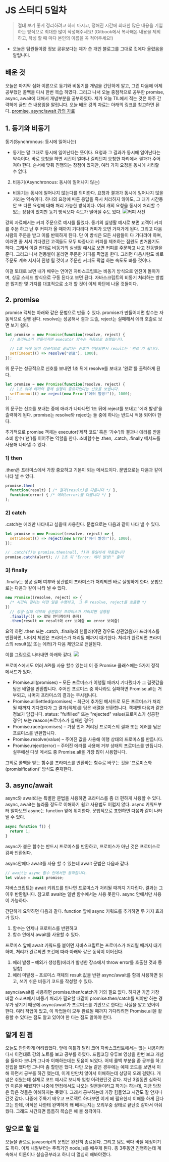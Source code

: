 # JS 스터디 5일차

> 절대 보기 좋게 정리하려고 하지 마시고, 
정해진 시간에 최대한 많은 내용을 기입하는 방식으로 최대한 많이 작성해주세요!
(Gitbook에서 복사해온 내용을 제외하고, 작성 할 때 마다 본인의 이름을 꼭 적어주세요!)
>
- 오늘은 팀원들이랑 정보 공유보다는 제가 쓴 개인 블로그를 그대로 깃에다 올렸음을 알립니다.

## 배운 것
오늘은 마지막 심화 이론으로 동기와 비동기를 개념을 간단하게 알고, 그런 다음에 어제 공부했던 콜백을 다시 한번 복습 하였다. 그리고 나서 오늘 중점적으로 공부한 promise, async, await에 대해서 개념부분을 공부하였다. 
제가 오늘 TIL에서 적는 것은 아주 간략하게 글만 쓴 내용임을 알립니다.
오늘 배운 강의 자료는 아래의 링크를 참고하면 된다.
[promise, async/await 강의 자료](https://smallzoodevs-organization.gitbook.io/javascript-study-part01-part05/day-05.)

## 1. 동기와 비동기
동기(Synchronous: 동시에 일어나는)
- 동기는 말 그대로 동시에 일어난다는 뜻이다. 요청과 그 결과가 동시에 일어난다는 약속이다.
바로 요청을 하면 시간이 얼마나 걸리던지 요청한 자리에서 결과가 주어져야 한다.
순서에 맞춰 진행되는 장점이 있지만,  여러 가지 요청을 동시에 처리할 수 없다.

2. 비동기(Asynchronous: 동시에 일어나지 않는)
- 비동기는 동시에 일어나지 않는다를 의미한다. 요청과 결과가 동시에 일어나지 않을 거라는 약속이다.
하나의 요청에 따른 응답을 즉시 처리하지 않아도, 그 대기 시간동안 또 다른 요청에 대해 처리 가능한 방식이다.
여러 개의 요청을 동시에 처리할 수 있는 장점이 있지만 동기 방식보다 속도가 떨어질 수도 있다.
![커피 사진](https://velog.velcdn.com/images/clue97/post/c90770e0-84ad-465a-829f-587b630bc34b/image.png)

강의 자료에서는 커피 주문으로 예시를 들었다. 동기의 실생활 예시로 보면 고객이 커피를 주문 하고 난 후 커피가 올 때까지 기다리다 커피가 오면 가져가게 된다. 그리고 다음사람의 주문을 받고 이를 반복하게 된다. 단 이 방식은 모든 사람들이 다 기다려야 하며, 이러면 줄 서서 기다렸던 고객들도 모두 짜증나고 커피를 제조하는 점원도 번거롭기도 하다. 
그래서 이걸 반대로 비동기의 실생활 예시로 보면 커피를 주문하고 나고 전동벨을 준다. 그리고 나서 전동벨이 울리면 주문한 커피를 픽업을 한다. 그러면 다음사람도 바로 주문도 계속 서서히 진행 될 것이고 주문한 커피도 픽업 하는 속도도 빠를 것이다. 

이걸 토대로 보면 내가 배우는 언어인 자바스크립트는 비동기 방식으로 엔진이 돌아가며, 싱글 스레드 방식으로 구동 된다고 보면 된다. 자바스크립트의 비동기 처리하는 방법은 많지만 몇 가지를 대표적으로 소개 할 것이 이제 하단에 나올 것들이다.

## 2. promise
promise 객체는 아래와 같은 문법으로 만들 수 있다. promise가 만들어지면 함수는 자동적으로 실행 된다. resolve는 성공해서 결과 도출, reject는 실패해서 에러 호출로 보면 보기 쉽다.
```javascript
let promise = new Promise(function(resolve, reject) {
  // 프라미스가 만들어지면 executor 함수는 자동으로 실행됩니다.

  // 1초 뒤에 일이 성공적으로 끝났다는 신호가 전달되면서 result는 '완료'가 됩니다.
  setTimeout(() => resolve("완료"), 1000);
});
```
위 문구는 성공적으로 신호를 보내면 1초 뒤에 resolve를 보내고 '완료'를 출력하게 된다.
```javascript
let promise = new Promise(function(resolve, reject) {
  // 1초 뒤에 에러와 함께 실행이 종료되었다는 신호를 보냅니다.
  setTimeout(() => reject(new Error("에러 발생!")), 1000);
});
```
위 문구는 신호를 보내는 중에 애러가 나타나면 1초 뒤에 reject를 보내고  '에러 발생'을 출력하게 된다.
promise는 resolve와 reject는 둘 중에 하나는 반드시 적용 되어야 한다.

추가적으로 promise 객체는 executor(‘제작 코드’ 혹은 ‘가수’)와 결과나 에러를 받을 소비 함수(‘팬’)를 이어주는 역할을 한다. 소비함수는 .then, .catch, .finally 메서드를 사용해 나타낼 수 있다.
### 1) then
.then은 프라미스에서 가장 중요하고 기본이 되는 메서드이다. 문법으로는 다음과 같이 나타 낼 수 있다.
```javascript
promise.then(
  function(result) { /* 결과(result)를 다룹니다 */ },
  function(error) { /* 에러(error)를 다룹니다 */ }
);

```
### 2) catch
.catch는 에러만 나타내고 싶을때 사용한다. 문법으로는 다음과 같이 나타 낼 수 있다.
```javascript
let promise = new Promise((resolve, reject) => {
  setTimeout(() => reject(new Error("에러 발생!")), 1000);
});

// .catch(f)는 promise.then(null, f)과 동일하게 작동합니다
promise.catch(alert); // 1초 뒤 "Error: 에러 발생!" 출력
```
### 3) finally
.finally는 성공·실패 여부와 상관없이 프라미스가 처리되면 바로 실행하게 한다. 문법으로는 다음과 같이 나타 낼 수 있다.
```javascript
new Promise((resolve, reject) => {
  /* 시간이 걸리는 어떤 일을 수행하고, 그 후 resolve, reject를 호출함 */
})
  // 성공·실패 여부와 상관없이 프라미스가 처리되면 실행됨
  .finally(() => 로딩 인디케이터 중지)
  .then(result => result와 err 보여줌 => error 보여줌)
```

요약 하면 .then 또는 .catch, .finally의 핸들러(어떤 경우도 상관없음)가 프라미스를 반환하면, 나머지 체인은 프라미스가 처리될 때까지 대기한다. 처리가 완료되면 프라미스의 result(값 또는 에러)가 다음 체인으로 전달된다.

이를 그림으로 나타내면 아래와 같다.
![](https://velog.velcdn.com/images/clue97/post/a27bb6e9-f724-4302-ace5-791099e3d2ef/image.png)

프로미스에서도 여러 API를 사용 할수 있는데 이 중 Promise 클래스에는 5가지 정적 메서드가 있다.

- Promise.all(promises) – 모든 프로미스가 이행될 때까지 기다렸다가 그 결괏값을 담은 배열을 반환합니다. 주어진 프로미스 중 하나라도 실패하면 Promise.all는 거부되고, 나머지 프라미스의 결과는 무시됩니다.
- Promise.allSettled(promises) – 최근에 추가된 메서드로 모든 프로미스가 처리될 때까지 기다렸다가 그 결과(객체)를 담은 배열을 반환합니다. 객체엔 다음과 같은 정보가 담깁니다.
status: "fulfilled" 또는 "rejected"
value(프로미스가 성공한 경우) 또는 reason(프로미스가 실패한 경우)
- Promise.race(promises) – 가장 먼저 처리된 프로미스의 결과 또는 에러를 담은 프로미스를 반환합니다.
- Promise.resolve(value) – 주어진 값을 사용해 이행 상태의 프로미스를 만듭니다.
- Promise.reject(error) – 주어진 에러를 사용해 거부 상태의 프로미스를 만듭니다.
실무에선 다섯 메서드 중 Promise.all을 가장 많이 사용합니다.

그외로 콜백을 받는 함수를 프라미스를 반환하는 함수로 바꾸는 것을 '프로미스화(promisification)' 방식도 존재한다. 

## 3. async/await
async와 await라는 특별한 문법을 사용하면 프라미스를 좀 더 편하게 사용할 수 있다. async, await는 놀라울 정도로 이해하기 쉽고 사용법도 어렵지 않다.
async 키워드부터 알아보면 async는 function 앞에 위치한다. 문법적으로 표현하면 다음과 같이 나타 낼 수 있다.

```javascript
async function f() {
  return 1;
}
```
async가 붙은 함수는 반드시 프로미스를 반환하고, 프로미스가 아닌 것은 프로미스로 감싸 반환된다.

async안에다 await를 사용 할 수 있는데 await 문법은 다음과 같다.

```javascript
// await는 async 함수 안에서만 동작합니다.
let value = await promise;
```
자바스크립트는 await 키워드를 만나면 프로미스가 처리될 때까지 기다린다. 결과는 그 이후 반환됩니다. 참고로 await는 일반 함수에서는 사용 못한다. async 안에서만 사용이 가능하다.

간단하게 요약하면 다음과 같다.
function 앞에 async 키워드를 추가하면 두 가지 효과가 있다.

1. 함수는 언제나 프로미스를 반환하고 
2. 함수 안에서 await를 사용할 수 있다.

프로미스 앞에 await 키워드를 붙이면 자바스크립트는 프로미스가 처리될 때까지 대기하며, 처리가 완료되면 조건에 따라 아래와 같은 동작이 이어진다.


1. 에러 발생 – 예외가 생성됨(에러가 발생한 장소에서 throw error를 호출한 것과 동일함)
2. 에러 미발생 – 프로미스 객체의 result 값을 반환
async/await를 함께 사용하면 읽고, 쓰기 쉬운 비동기 코드를 작성할 수 있다.

async/await를 사용하면 promise.then/catch가 거의 필요 없다. 하지만 가끔 가장 바깥 스코프에서 비동기 처리가 필요할 때같이 promise.then/catch를 써야만 하는 경우가 생기기 때문에 async/await가 프로미스를 기반으로 한다는 사실을 알고 있어야 한다. 여러 작업이 있고, 이 작업들이 모두 완료될 때까지 기다리려면 Promise.all을 활용할 수 있다는 점도 알고 있어야 한 다는 점도 알아야 한다.

## 알게 된 점
오늘도 만만하게 어려웠었다. 앞에 이틀과 달리 코어 자바스크립트에서는 없는 내용이라 다시 이전대로 강의 노트를 보고 공부를 하였다. 드림코딩 유튜브 영상을 한번 보고 개념을 들어다 보니까 그나마 이해하는데는 도움이 되었다. 어제 콜백 부분을 좀 공부를 하고 진입을 했다면 그나마 좀 할만은 했다. 다만 오늘 같은 경우에는 예제 코드를 보면서 이해 하면서 공부를 하긴 했는데, 이게 만만치 않아서 이해하는데 상당히 오래 걸렸다. 개념은 쉬웠는데 실제로 코드 예시로 보니까 엄청 어려웠던것 같다.
지난 3일동안 심화적인 이론을 배웠지만 나중에 면접에서도 나오는 질문들이라고 하기는 하는데, 지금 당장은 많은 것들은 이해하지는 못했다. 그래서 공부하는데 가장 힘들었고 시간도 잘 안지나간것 같다. 나중에 주특기 배우고 프로젝트 하다보면 이게 왜 필요한지 이해를 하게 된다고는 한데, 아직은 나한테 완벽하게 왜 배우는지는 오리무중 상태로 끝난것 같아서 아쉬웠다. 그래도 시간되면 틈틈히 복습은 해 볼 생각이다.

## 앞으로 할 일
오늘을 끝으로 javascript의 문법은 완전히 종료된다. 그리고 팀도 싹다 바뀔 예정이기도 하다. 이제 내일부터는 주특기인 node.js를 배우게 된다. 총 3주동안 진행하는데 계속해서 이론이나 실습공부라고 하니 더 열심히 해봐야겠다.
